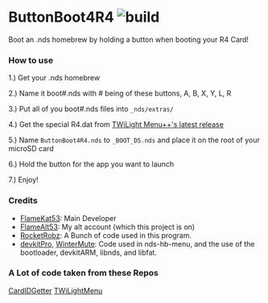 # ButtonBoot4R4 ![build](https://travis-ci.org/FlameAlt53/ButtonBoot4R4.svg?branch=master)
Boot an .nds homebrew by holding a button when booting your R4 Card!


### How to use

1.) Get your .nds homebrew

2.) Name it boot#.nds with # being of these buttons, A, B, X, Y, L, R

3.) Put all of you boot#.nds files into `_nds/extras/`

4.) Get the special R4.dat from [TWiLight Menu++'s latest release](https://github.com/RocketRobz/TWiLightMenu)

5.) Name `ButtonBoot4R4.nds` to `_BOOT_DS.nds` and place it on the root of your microSD card

6.) Hold the button for the app you want to launch

7.) Enjoy!

### Credits

- [FlameKat53](https://github.com/FlameKat53): Main Developer
- [FlameAlt53](https://github.com/FlameAlt53): My alt account (which this project is on)
- [RocketRobz](https://github.com/RocketRobz): A Bunch of code used in this program.
- [devkitPro](https://github.com/devkitPro), [WinterMute](https://github.com/WinterMute): Code used in nds-hb-menu, and the use of the bootloader, devkitARM, libnds, and libfat.

### A Lot of code taken from these Repos

[CardIDGetter](https://github.com/RocketRobz/CardIDGetter)
[TWiLightMenu](https://github.com/RocketRobz/TWiLightMenu)

